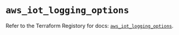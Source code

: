 # `aws_iot_logging_options`

Refer to the Terraform Registory for docs: [`aws_iot_logging_options`](https://registry.terraform.io/providers/hashicorp/aws/5.5.0/docs/resources/iot_logging_options).

